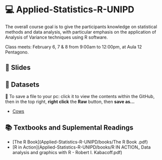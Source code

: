 # :computer: Applied-Statistics-R-UNIPD

The overall course goal is to give the participants knowledge on statistical methods and data analysis, with particular emphasis on the application of Analysis of Variance techniques using R software.

Class meets: February 6, 7 & 8 from 9:00am to 12:00pm, at Aula 12 Pentagono.

## :notebook: Slides

## :page_with_curl: Datasets 

:floppy_disk: To save a file to your pc: click it to view the contents within the GitHub, then in the top right, **right click** the **Raw** button, then **save as...** 

 * [Cows](data/latte-12-02.txt)
 
## :books: Textbooks and Suplemental Readings

* [The R Book](Applied-Statistics-R-UNIPD/books/The R Book .pdf)
* [R in Action](Applied-Statistics-R-UNIPD/books/R IN ACTION_ Data analysis and graphics with R - Robert I. Kabacoff.pdf)
